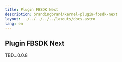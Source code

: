 ```yaml
---
title: Plugin FBSDK Next
description: brandingbrand/kernel-plugin-fbsdk-next
layout: ../../../../../layouts/docs.astro
lang: en
---
```


## Plugin FBSDK Next

TBD...0.0.8
